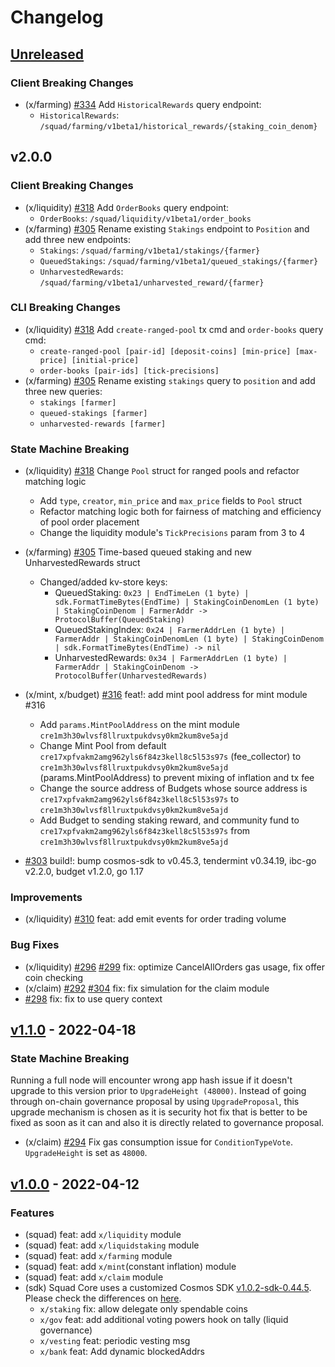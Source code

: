 <!--
Guiding Principles:

Changelogs are for humans, not machines.
There should be an entry for every single version.
The same types of changes should be grouped.
Versions and sections should be linkable.
The latest version comes first.
The release date of each version is displayed.
Mention whether you follow Semantic Versioning.

Usage:

Change log entries are to be added to the Unreleased section under the
appropriate stanza (see below). Each entry should ideally include a tag and
the Github issue reference in the following format:

* (<tag>) \#<issue-number> message

The issue numbers will later be link-ified during the release process so you do
not have to worry about including a link manually, but you can if you wish.

Types of changes (Stanzas):

"Features" for new features.
"Improvements" for changes in existing functionality.
"Deprecated" for soon-to-be removed features.
"Bug Fixes" for any bug fixes.
"Client Breaking" for breaking Protobuf, gRPC and REST routes used by end-users.
"CLI Breaking" for breaking CLI commands.
"API Breaking" for breaking exported APIs used by developers building on SDK.
"State Machine Breaking" for any changes that result in a different AppState given same genesisState and txList.
Ref: https://keepachangelog.com/en/1.0.0/
-->
<!-- markdown-link-check-disable -->

# Changelog

## [Unreleased]

### Client Breaking Changes

* (x/farming) [\#334](https://github.com/cosmosquad-labs/squad/pull/334) Add `HistoricalRewards` query endpoint:
  * `HistoricalRewards`: `/squad/farming/v1beta1/historical_rewards/{staking_coin_denom}`

## v2.0.0

### Client Breaking Changes

* (x/liquidity) [\#318](https://github.com/cosmosquad-labs/squad/pull/318) Add `OrderBooks` query endpoint:
  * `OrderBooks`: `/squad/liquidity/v1beta1/order_books`
* (x/farming) [\#305](https://github.com/cosmosquad-labs/squad/pull/305) Rename existing `Stakings` endpoint to `Position` and add three new endpoints:
  * `Stakings`: `/squad/farming/v1beta1/stakings/{farmer}`
  * `QueuedStakings`: `/squad/farming/v1beta1/queued_stakings/{farmer}`
  * `UnharvestedRewards`: `/squad/farming/v1beta1/unharvested_reward/{farmer}`

### CLI Breaking Changes

* (x/liquidity) [\#318](https://github.com/cosmosquad-labs/squad/pull/318) Add `create-ranged-pool` tx cmd and `order-books` query cmd:
  * `create-ranged-pool [pair-id] [deposit-coins] [min-price] [max-price] [initial-price]`
  * `order-books [pair-ids] [tick-precisions]`
* (x/farming) [\#305](https://github.com/cosmosquad-labs/squad/pull/305) Rename existing `stakings` query to `position` and add three new queries:
  * `stakings [farmer]`
  * `queued-stakings [farmer]`
  * `unharvested-rewards [farmer]`

### State Machine Breaking

* (x/liquidity) [\#318](https://github.com/cosmosquad-labs/squad/pull/318) Change `Pool` struct for ranged pools and refactor matching logic
  * Add `type`, `creator`, `min_price` and `max_price` fields to `Pool` struct
  * Refactor matching logic both for fairness of matching and efficiency of pool order placement
  * Change the liquidity module's `TickPrecisions` param from 3 to 4
* (x/farming) [\#305](https://github.com/cosmosquad-labs/squad/pull/305) Time-based queued staking and new UnharvestedRewards struct
  * Changed/added kv-store keys:
    * QueuedStaking: `0x23 | EndTimeLen (1 byte) | sdk.FormatTimeBytes(EndTime) | StakingCoinDenomLen (1 byte) | StakingCoinDenom | FarmerAddr -> ProtocolBuffer(QueuedStaking)`
    * QueuedStakingIndex: `0x24 | FarmerAddrLen (1 byte) | FarmerAddr | StakingCoinDenomLen (1 byte) | StakingCoinDenom | sdk.FormatTimeBytes(EndTime) -> nil`
    * UnharvestedRewards: `0x34 | FarmerAddrLen (1 byte) | FarmerAddr | StakingCoinDenom -> ProtocolBuffer(UnharvestedRewards)`
* (x/mint, x/budget) [\#316](https://github.com/cosmosquad-labs/squad/pull/316) feat!: add mint pool address for mint module #316
  * Add `params.MintPoolAddress` on the mint module `cre1m3h30wlvsf8llruxtpukdvsy0km2kum8ve5ajd`
  * Change Mint Pool from default `cre17xpfvakm2amg962yls6f84z3kell8c5l53s97s` (fee_collector) to `cre1m3h30wlvsf8llruxtpukdvsy0km2kum8ve5ajd` (params.MintPoolAddress) to prevent mixing of inflation and tx fee
  * Change the source address of Budgets whose source address is `cre17xpfvakm2amg962yls6f84z3kell8c5l53s97s` to `cre1m3h30wlvsf8llruxtpukdvsy0km2kum8ve5ajd`
  * Add Budget to sending staking reward, and community fund to `cre17xpfvakm2amg962yls6f84z3kell8c5l53s97s` from `cre1m3h30wlvsf8llruxtpukdvsy0km2kum8ve5ajd`

* [\#303](https://github.com/cosmosquad-labs/squad/pull/303) build!: bump cosmos-sdk to v0.45.3, tendermint v0.34.19, ibc-go v2.2.0, budget v1.2.0, go 1.17

### Improvements

* (x/liquidity) [\#310](https://github.com/cosmosquad-labs/squad/pull/310) feat: add emit events for order trading volume

### Bug Fixes

* (x/liquidity) [\#296](https://github.com/cosmosquad-labs/squad/pull/296) [\#299](https://github.com/cosmosquad-labs/squad/pull/299) fix: optimize CancelAllOrders gas usage, fix offer coin checking
* (x/claim) [\#292](https://github.com/cosmosquad-labs/squad/pull/292) [\#304](https://github.com/cosmosquad-labs/squad/pull/304) fix: fix simulation for the claim module
*  [\#298](https://github.com/cosmosquad-labs/squad/pull/298) fix: fix to use query context

## [v1.1.0] - 2022-04-18

### State Machine Breaking

Running a full node will encounter wrong app hash issue if it doesn't upgrade to this version prior to `UpgradeHeight (48000)`. Instead of going through on-chain governance proposal by using `UpgradeProposal`, this upgrade mechanism is chosen as it is security hot fix that is better to be fixed as soon as it can and also it is directly related to governance proposal.

* (x/claim) [\#294](https://github.com/cosmosquad-labs/squad/pull/294) Fix gas consumption issue for `ConditionTypeVote`. `UpgradeHeight` is set as `48000`.

## [v1.0.0] - 2022-04-12

### Features

* (squad) feat: add `x/liquidity` module
* (squad) feat: add `x/liquidstaking` module
* (squad) feat: add `x/farming` module
* (squad) feat: add `x/mint`(constant inflation) module
* (squad) feat: add `x/claim` module
* (sdk) Squad Core uses a customized Cosmos SDK [v1.0.2-sdk-0.44.5](https://github.com/cosmosquad-labs/cosmos-sdk/releases/v1.0.2-sdk-0.44.5). Please check the differences on [here](https://github.com/cosmosquad-labs/cosmos-sdk/compare/v0.44.5...v1.0.2-sdk-0.44.5).
  * `x/staking` fix: allow delegate only spendable coins
  * `x/gov` feat: add additional voting powers hook on tally (liquid governance)
  * `x/vesting` feat: periodic vesting msg
  * `x/bank` feat: Add dynamic blockedAddrs

[Unreleased]: https://github.com/cosmosquad-labs/squad/compare/v1.0.0...HEAD
[v1.0.0]: https://github.com/cosmosquad-labs/squad/releases/tag/v1.0.0
[v1.1.0]: https://github.com/cosmosquad-labs/squad/releases/tag/v1.1.0